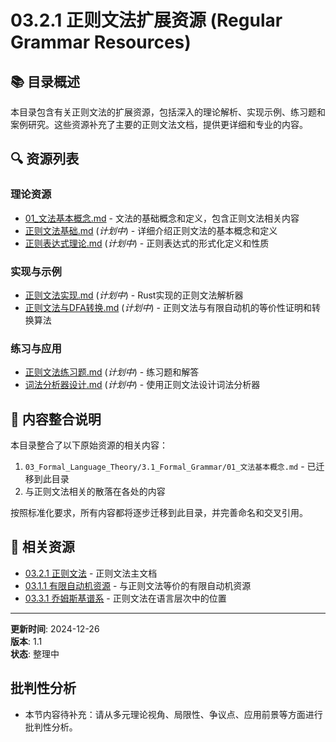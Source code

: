 # 03.2.1 正则文法扩展资源 (Regular Grammar Resources)

## 📚 目录概述

本目录包含有关正则文法的扩展资源，包括深入的理论解析、实现示例、练习题和案例研究。这些资源补充了主要的正则文法文档，提供更详细和专业的内容。

## 🔍 资源列表

### 理论资源

- [01_文法基本概念.md](./01_文法基本概念.md) - 文法的基础概念和定义，包含正则文法相关内容
- [正则文法基础.md](./正则文法基础.md) (*计划中*) - 详细介绍正则文法的基本概念和定义
- [正则表达式理论.md](./正则表达式理论.md) (*计划中*) - 正则表达式的形式化定义和性质

### 实现与示例

- [正则文法实现.md](./正则文法实现.md) (*计划中*) - Rust实现的正则文法解析器
- [正则文法与DFA转换.md](./正则文法与DFA转换.md) (*计划中*) - 正则文法与有限自动机的等价性证明和转换算法

### 练习与应用

- [正则文法练习题.md](./正则文法练习题.md) (*计划中*) - 练习题和解答
- [词法分析器设计.md](./词法分析器设计.md) (*计划中*) - 使用正则文法设计词法分析器

## 🔄 内容整合说明

本目录整合了以下原始资源的相关内容：

1. `03_Formal_Language_Theory/3.1_Formal_Grammar/01_文法基本概念.md` - 已迁移到此目录
2. 与正则文法相关的散落在各处的内容

按照标准化要求，所有内容都将逐步迁移到此目录，并完善命名和交叉引用。

## 🔗 相关资源

- [03.2.1 正则文法](../03.2.1_Regular_Grammar.md) - 正则文法主文档
- [03.1.1 有限自动机资源](../../03.1_Automata_Theory/03.1.1_Finite_Automata_Resources) - 与正则文法等价的有限自动机资源
- [03.3.1 乔姆斯基谱系](../../03.3_Language_Hierarchy/03.3.1_Chomsky_Hierarchy.md) - 正则文法在语言层次中的位置

---

**更新时间**: 2024-12-26  
**版本**: 1.1  
**状态**: 整理中

## 批判性分析

- 本节内容待补充：请从多元理论视角、局限性、争议点、应用前景等方面进行批判性分析。
